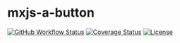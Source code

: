 # mxjs-a-button

[![GitHub Workflow Status](https://img.shields.io/github/workflow/status/miaoxing/mxjs-a-button/Build?style=flat-square)](https://github.com/miaoxing/mxjs-a-button/actions)
[![Coverage Status](https://img.shields.io/coveralls/miaoxing/mxjs-a-button.svg?style=flat-square)](https://coveralls.io/r/miaoxing/mxjs-a-button)
[![License](http://img.shields.io/badge/license-MIT-brightgreen.svg?style=flat-square)](http://www.opensource.org/licenses/MIT)
